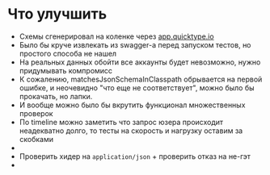 #  Что улучшить

* Схемы сгенерировал на коленке через [app.quicktype.io](https://app.quicktype.io/)
* Было бы круче извлекать из swagger-а перед запуском тестов, но простого способа не нашел
* На реальных данных обойти все аккаунты будет невозможно, нужно придумывать компромисс
* К сожалению, matchesJsonSchemaInClasspath обрывается на первой ошибке, и неочевидно "что еще не соответствует", можно было бы прокачать, но лапки.
* И вообще можно было бы вкрутить функционал множественных проверок
* По timeline можно заметить что запрос юзера происходит неадекватно долго, то тесты на скорость и нагрузку оставим за скобками
* 
* Проверить хидер на `application/json` + проверить отказ на не-гэт
* 

